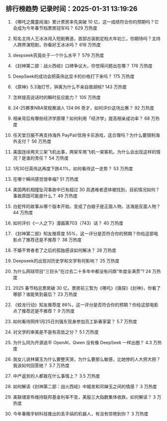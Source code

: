 
## 排行榜趋势 记录时间：2025-01-31 13:19:26
  
  1. 《哪吒之魔童闹海》累计票房率先突破 10 亿，这一成绩符合你的预期吗？它会成为今年春节档票房冠军吗？ 629 万热度
    
  2. 知名主持人王冰冰闯入短剧赛道，首部古装剧定档大年初三，你期待吗？主持人跨界演短剧，你看好王冰冰吗？ 618 万热度
    
  3. deepseek究竟处于一个什么水平？ 579 万热度
    
  4. 《封神第二部：战火西岐》口碑争议大，你觉得问题出在哪？ 176 万热度
    
  5. DeepSeek的成功会把英伟达显卡的价格打下来吗？ 175 万热度
    
  6. 《原神》5.3海灯节，钟离为什么不亲自救胡桃? 143 万热度
    
  7. 怎样提高说话时的瞬时反应能力？ 105 万热度
    
  8. 24-25赛季NBA常规赛湖人 134:96 奇才，如何评价这场比赛？ 92 万热度
    
  9. 相亲背后有哪些经济学原理？如何利用「经济学」提高相亲成功率？ 68 万热度
    
  10. 任天堂日服不再支持海外 PayPal/信用卡买游戏，这合理吗？为什么要限制海外支付？ 56 万热度
    
  11. 美国连续两天三架飞机出事，两架军用飞机一架客机，为什么会出现这样的情况？是谁的责任？ 54 万热度
    
  12. 1月30日英伟达再度下跌4.1%，如何看待这一走势？ 53 万热度
    
  13. 在哪个瞬间感觉很幸福? 51 万热度
    
  14. 美国两机相撞坠河事故中已有超过 30 具遇难者遗体被找到，目前情况如何？事故原因可能是什么？ 49 万热度
    
  15. 白蛇传的故事从哪个版本开始，变成了白娘子是正面人物，法海是反面人物？ 44 万热度
    
  16. 如何评价《一人之下》漫画第703（743）话？ 40 万热度
    
  17. 《封神第二部》知友推荐度 55%，这一评分是否符合你的预期？你给这部电影点了推荐还是不推荐？ 38 万热度
    
  18. 不婚不育者老了之后的孤独感该如何解决？ 28 万热度
    
  19. Deepseek的出现对历史学和文学有何影响？ 25 万热度
    
  20. 为什么网球项目“三巨头”在过去二十多年中都没有问鼎“年度全满贯”? 24 万热度
    
  21. 2025 春节档总票房破 30 亿，票房前三暂为《哪吒》《唐探》《封神》，你看了哪部？谁能笑到最后？ 23 万热度
    
  22. 《蛟龙行动》知友推荐度 86%，这一评分是否符合你的预期？你给这部电影点了推荐还是不推荐？ 9 万热度
    
  23. 如何看待网传1月25日刘强东现身参加员工新春家宴？ 5.7 万热度
    
  24. 对文学的审美是不是有高低之分？ 5.1 万热度
    
  25. 为什么同为开源追平 OpenAI，Qwen 没有像 DeepSeek 一样出圈？ 4.3 万热度
    
  26. 我女儿说林黛玉为什么要整天哭，为什么要那么敏感，比她惨的人大把大把？我该如何回答她？ 3.7 万热度
    
  27. 中产返贫的人都栽在什么事情上？ 3.5 万热度
    
  28. 如何解读《封神第二部：战火西岐》中姬发和邓婵玉之间的情感？ 3 万热度
    
  29. 美联储宣布维持联邦基金利率不变，美股三大指数集体收跌，如何解读？ 3 万热度
    
  30. 今年春晚宇树科技推出的丢手绢的机器人，有没有惊艳到你？ 3 万热度
    